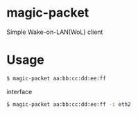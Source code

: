 magic-packet
============
Simple Wake-on-LAN(WoL) client

# Usage
```bash
$ magic-packet aa:bb:cc:dd:ee:ff
```

interface
```bash
$ magic-packet aa:bb:cc:dd:ee:ff -i eth2
```
